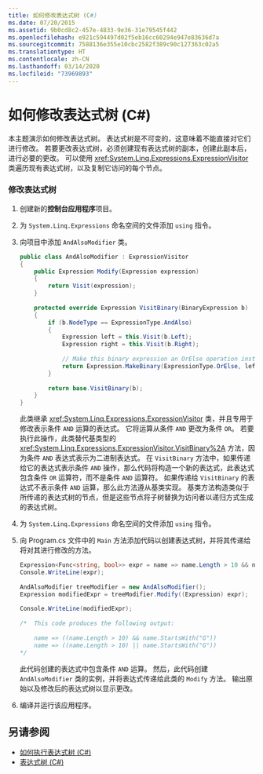 ```yaml
---
title: 如何修改表达式树 (C#)
ms.date: 07/20/2015
ms.assetid: 9b0cd8c2-457e-4833-9e36-31e79545f442
ms.openlocfilehash: e921c594497d02f5eb16cc60294e947e83636d7a
ms.sourcegitcommit: 7588136e355e10cbc2582f389c90c127363c02a5
ms.translationtype: HT
ms.contentlocale: zh-CN
ms.lasthandoff: 03/14/2020
ms.locfileid: "73969893"
---
```

# <a name="how-to-modify-expression-trees-c"></a>如何修改表达式树 (C#)
本主题演示如何修改表达式树。 表达式树是不可变的，这意味着不能直接对它们进行修改。 若要更改表达式树，必须创建现有表达式树的副本，创建此副本后，进行必要的更改。 可以使用 <xref:System.Linq.Expressions.ExpressionVisitor> 类遍历现有表达式树，以及复制它访问的每个节点。  
  
### <a name="to-modify-an-expression-tree"></a>修改表达式树  
  
1. 创建新的**控制台应用程序**项目。  
  
2. 为 `System.Linq.Expressions` 命名空间的文件添加 `using` 指令。  
  
3. 向项目中添加 `AndAlsoModifier` 类。  
  
    ```csharp  
    public class AndAlsoModifier : ExpressionVisitor  
    {  
        public Expression Modify(Expression expression)  
        {  
            return Visit(expression);  
        }  
  
        protected override Expression VisitBinary(BinaryExpression b)  
        {  
            if (b.NodeType == ExpressionType.AndAlso)  
            {  
                Expression left = this.Visit(b.Left);  
                Expression right = this.Visit(b.Right);  
  
                // Make this binary expression an OrElse operation instead of an AndAlso operation.  
                return Expression.MakeBinary(ExpressionType.OrElse, left, right, b.IsLiftedToNull, b.Method);  
            }  
  
            return base.VisitBinary(b);  
        }  
    }  
    ```  
  
     此类继承 <xref:System.Linq.Expressions.ExpressionVisitor> 类，并且专用于修改表示条件 `AND` 运算的表达式。 它将运算从条件 `AND` 更改为条件 `OR`。 若要执行此操作，此类替代基类型的 <xref:System.Linq.Expressions.ExpressionVisitor.VisitBinary%2A> 方法，因为条件 `AND` 表达式表示为二进制表达式。 在 `VisitBinary` 方法中，如果传递给它的表达式表示条件 `AND` 操作，那么代码将构造一个新的表达式，此表达式包含条件 `OR` 运算符，而不是条件 `AND` 运算符。 如果传递给 `VisitBinary` 的表达式不表示条件 `AND` 运算，那么此方法遵从基类实现。 基类方法构造类似于所传递的表达式树的节点，但是这些节点将子树替换为访问者以递归方式生成的表达式树。  
  
4. 为 `System.Linq.Expressions` 命名空间的文件添加 `using` 指令。  
  
5. 向 Program.cs 文件中的 `Main` 方法添加代码以创建表达式树，并将其传递给将对其进行修改的方法。  
  
    ```csharp  
    Expression<Func<string, bool>> expr = name => name.Length > 10 && name.StartsWith("G");  
    Console.WriteLine(expr);  
  
    AndAlsoModifier treeModifier = new AndAlsoModifier();  
    Expression modifiedExpr = treeModifier.Modify((Expression) expr);  
  
    Console.WriteLine(modifiedExpr);  
  
    /*  This code produces the following output:  
  
        name => ((name.Length > 10) && name.StartsWith("G"))  
        name => ((name.Length > 10) || name.StartsWith("G"))  
    */  
    ```  
  
     此代码创建的表达式中包含条件 `AND` 运算。 然后，此代码创建 `AndAlsoModifier` 类的实例，并将表达式传递给此类的 `Modify` 方法。 输出原始以及修改后的表达式树以显示更改。  
  
6. 编译并运行该应用程序。  
  
## <a name="see-also"></a>另请参阅

- [如何执行表达式树 (C#)](./how-to-execute-expression-trees.md)
- [表达式树 (C#)](./index.md)
